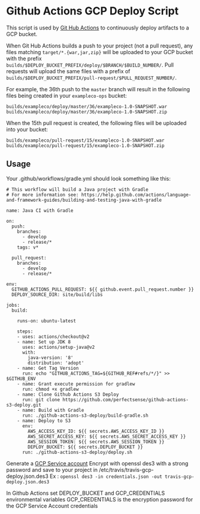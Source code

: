 # Github Actions GCP Deploy Script

This script is used by [Git Hub Actions](https://github.com/features/actions) to continuously deploy artifacts to a GCP bucket.

When Git Hub Actions builds a push to your project (not a pull request), any files matching `target/*.{war,jar,zip}` will be uploaded to your GCP bucket with the prefix `builds/$DEPLOY_BUCKET_PREFIX/deploy/$BRANCH/$BUILD_NUMBER/`. Pull requests will upload the same files with a prefix of `builds/$DEPLOY_BUCKET_PREFIX/pull-request/$PULL_REQUEST_NUMBER/`.

For example, the 36th push to the `master` branch will result in the following files being created in your `exampleco-ops` bucket:

```
builds/exampleco/deploy/master/36/exampleco-1.0-SNAPSHOT.war
builds/exampleco/deploy/master/36/exampleco-1.0-SNAPSHOT.zip
```

When the 15th pull request is created, the following files will be uploaded into your bucket:
```
builds/exampleco/pull-request/15/exampleco-1.0-SNAPSHOT.war
builds/exampleco/pull-request/15/exampleco-1.0-SNAPSHOT.zip
```

## Usage

Your .github/workflows/gradle.yml should look something like this:

```
# This workflow will build a Java project with Gradle
# For more information see: https://help.github.com/actions/language-and-framework-guides/building-and-testing-java-with-gradle

name: Java CI with Gradle

on:
  push:
    branches: 
      - develop
      - release/*
    tags: v*

  pull_request:
    branches: 
      - develop
      - release/*

env:
  GITHUB_ACTIONS_PULL_REQUEST: ${{ github.event.pull_request.number }}
  DEPLOY_SOURCE_DIR: site/build/libs

jobs:
  build:

    runs-on: ubuntu-latest

    steps:
    - uses: actions/checkout@v2
    - name: Set up JDK 8
      uses: actions/setup-java@v2
      with:
        java-version: '8'
        distribution: 'adopt'
    - name: Get Tag Version
      run: echo "GITHUB_ACTIONS_TAG=${GITHUB_REF#refs/*/}" >> $GITHUB_ENV
    - name: Grant execute permission for gradlew
      run: chmod +x gradlew
    - name: Clone Github Actions S3 Deploy
      run: git clone https://github.com/perfectsense/github-actions-s3-deploy.git
    - name: Build with Gradle
      run: ./github-actions-s3-deploy/build-gradle.sh
    - name: Deploy to S3
      env:
        AWS_ACCESS_KEY_ID: ${{ secrets.AWS_ACCESS_KEY_ID }}
        AWS_SECRET_ACCESS_KEY: ${{ secrets.AWS_SECRET_ACCESS_KEY }}
        AWS_SESSION_TOKEN: ${{ secrets.AWS_SESSION_TOKEN }}
        DEPLOY_BUCKET: ${{ secrets.DEPLOY_BUCKET }}
      run: ./github-actions-s3-deploy/deploy.sh

```

Generate a [GCP Service account](https://developers.google.com/identity/protocols/oauth2/service-account)
Encrypt with openssl des3 with a strong password and save to your project in /etc/travis/travis-gcp-deploy.json.des3
Ex : `openssl des3 -in credentials.json -out travis-gcp-deploy.json.des3`

In Github Actions set DEPLOY_BUCKET and GCP_CREDENTIALS environmental variables
GCP_CREDENTIALS is the encryption password for the GCP Service Account credentials

